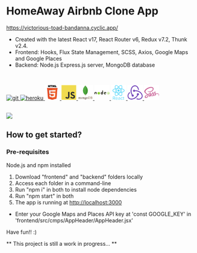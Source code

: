 # HomeAway Airbnb Clone App

https://victorious-toad-bandanna.cyclic.app/

* Created with the latest React v17, React Router v6, Redux v7.2, Thunk v2.4.
* Frontend: Hooks, Flux State Management, SCSS, Axios, Google Maps and Google Places
* Backend: Node.js Express.js server, MongoDB database

<br />
<p align="left"> <a href="https://git-scm.com/" target="_blank"> <img src="https://www.vectorlogo.zone/logos/git-scm/git-scm-icon.svg" alt="git" width="40" height="40"/> </a> <a href="https://heroku.com" target="_blank"> <img src="https://www.vectorlogo.zone/logos/heroku/heroku-icon.svg" alt="heroku" width="40" height="40"/> </a> <a href="https://www.w3.org/html/" target="_blank"> <img src="https://raw.githubusercontent.com/devicons/devicon/master/icons/html5/html5-original-wordmark.svg" alt="html5" width="40" height="40"/> </a> <a href="https://developer.mozilla.org/en-US/docs/Web/JavaScript" target="_blank"> <img src="https://raw.githubusercontent.com/devicons/devicon/master/icons/javascript/javascript-original.svg" alt="javascript" width="40" height="40"/> </a> <a href="https://www.mongodb.com/" target="_blank"> <img src="https://raw.githubusercontent.com/devicons/devicon/master/icons/mongodb/mongodb-original-wordmark.svg" alt="mongodb" width="40" height="40"/> </a> <a href="https://nodejs.org" target="_blank"> <img src="https://raw.githubusercontent.com/devicons/devicon/master/icons/nodejs/nodejs-original-wordmark.svg" alt="nodejs" width="40" height="40"/> </a> <a href="https://reactjs.org/" target="_blank"> <img src="https://raw.githubusercontent.com/devicons/devicon/master/icons/react/react-original-wordmark.svg" alt="react" width="40" height="40"/> </a> <a href="https://redux.js.org" target="_blank"> <img src="https://raw.githubusercontent.com/devicons/devicon/master/icons/redux/redux-original.svg" alt="redux" width="40" height="40"/> </a> <a href="https://sass-lang.com" target="_blank"> <img src="https://raw.githubusercontent.com/devicons/devicon/master/icons/sass/sass-original.svg" alt="sass" width="40" height="40"/> </a> </p>
<br />

<img align="left" src="https://res.cloudinary.com/amiteew/image/upload/v1641495849/thumbnail_eeykcu.png" />
<br />

## How to get started?

### Pre-requisites 
 Node.js and npm installed

1. Download "frontend" and "backend" folders locally
2. Access each folder in a command-line
3. Run "npm i" in both to install node dependencies
4. Run "npm start" in both
5. The app is running at [http://localhost:3000](http://localhost:3000)
* Enter your Google Maps and Places API key at 'const GOOGLE_KEY' in 'frontend/src/cmps/AppHeader/AppHeader.jsx'

Have fun!! :)

** This project is still a work in progress... **
